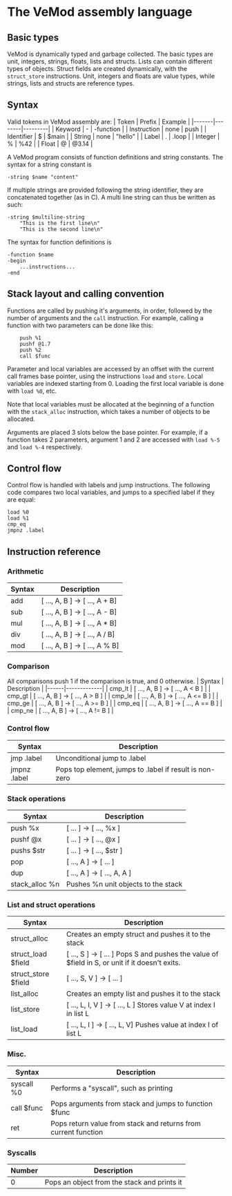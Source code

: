 # The VeMod assembly language

## Basic types
VeMod is dynamically typed and garbage collected.
The basic types are unit, integers, strings, floats, lists and structs.
Lists can contain different types of objects.
Struct fields are created dynamically, with the 
`struct_store` instructions. Unit, integers and floats are value types,
while strings, lists and structs are reference types.

## Syntax
Valid tokens in VeMod assembly are:
| Token | Prefix | Example |
|-------|--------|---------|
| Keyword     | -    | -function |
| Instruction | none | push      |
| Identifier  | $    | $main     |
| String      | none | "hello"   |
| Label       | .    | .loop     |
| Integer     | %    | %42       |
| Float       | @    | @3.14     |

A VeMod program consists of function definitions and string constants.
The syntax for a string constant is
```
-string $name "content"
```

If multiple strings are provided following the string identifier,
they are concatenated together (as in C). A multi line string can thus 
be written as such:
```
-string $multiline-string
    "This is the first line\n"
    "This is the second line\n"
```

The syntax for function definitions is
```
-function $name
-begin
    ...instructions...
-end
```

## Stack layout and calling convention
Functions are called by pushing it's arguments, in order, followed by the number
of arguments and the `call` instruction. For example, calling a function with
two parameters can be done like this:
```
    push %1
    pushf @1.7
    push %2
    call $func
```

Parameter and local variables are accessed by an offset with the
current call frames base pointer, using the instructions `load` and
`store`. Local variables are indexed starting from 0. Loading the 
first local variable is done with `load %0`, etc.

Note that local variables must be allocated at the beginning of a function
with the `stack_alloc` instruction, which takes a number of objects to be allocated.


Arguments are placed 3 slots below the base pointer. For example, if a function
takes 2 parameters, argument 1 and 2 are accessed with `load %-5` and 
`load %-4` respectively.


## Control flow
Control flow is handled with labels and jump instructions.
The following code compares two local variables, and jumps
to a specified label if they are equal:
```
load %0
load %1
cmp_eq
jmpnz .label
````

## Instruction reference
### Arithmetic
| Syntax | Description |
|------|-------------|
| add | [ ..., A, B ] -> [ ..., A + B] |
| sub | [ ..., A, B ] -> [ ..., A - B] |
| mul | [ ..., A, B ] -> [ ..., A * B] |
| div | [ ..., A, B ] -> [ ..., A / B] |
| mod | [ ..., A, B ] -> [ ..., A % B] |

### Comparison
All comparisons push 1 if the comparison is true, and 0 otherwise.
| Syntax | Description |
|------|-------------|
| cmp_lt | [ ..., A, B ] -> [ ..., A < B ] |
| cmp_gt | [ ..., A, B ] -> [ ..., A > B ] |
| cmp_le | [ ..., A, B ] -> [ ..., A <= B ] |
| cmp_ge | [ ..., A, B ] -> [ ..., A >= B ] |
| cmp_eq | [ ..., A, B ] -> [ ..., A == B ] |
| cmp_ne | [ ..., A, B ] -> [ ..., A != B ] |

### Control flow
| Syntax | Description |
|------|-------------|
| jmp .label | Unconditional jump to .label |
| jmpnz .label | Pops top element, jumps to .label if result is non-zero |

### Stack operations
| Syntax | Description |
|------|-------------|
| push %x | [ ... ] -> [ ..., %x ] |
| pushf @x | [ ... ] -> [ ..., @x ] |
| pushs $str | [ ... ] -> [ ..., $str ] |
| pop | [ ..., A ] -> [ ... ] |
| dup | [ ..., A ] -> [ ..., A, A ] |
| stack_alloc %n | Pushes %n unit objects to the stack |

### List and struct operations
| Syntax | Description |
|--------|-------------|
| struct_alloc | Creates an empty struct and pushes it to the stack |
| struct_load $field | [ ..., S ] -> [ ... ] Pops S and pushes the value of $field in S, or unit if it doesn't exits. |
| struct_store $field | [ ..., S, V ] -> [ ... ] | Inserts/updates $field in struct S with value V. |
| list_alloc | Creates an empty list and pushes it to the stack |
| list_store | [ ..., L, I, V ] -> [ ..., L ] Stores value V at index I in list L |
| list_load | [ ..., L, I ] -> [ ..., L, V] Pushes value at index I of list L |

### Misc.
| Syntax | Description |
|--------|-------------|
| syscall %0 | Performs a "syscall", such as printing |
| call $func | Pops arguments from stack and jumps to function $func |
| ret | Pops return value from stack and returns from current function |

### Syscalls
| Number | Description |
|--------|-------------|
| 0 | Pops an object from the stack and prints it |
